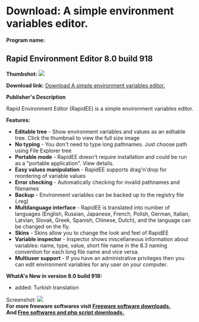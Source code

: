 # Download: A simple environment variables editor.

**Program name:**

## Rapid Environment Editor 8.0 build 918

  
**Thumbshot:** ![](http://www.freewarefiles.com/screenshot/rapidenvedit_md.gif)   
  
**Download link:** [Download A simple environment variables editor.](http://freesoftwares.boysofts.com/Rapid-Environment-Editor_program_34885.html)  
  


**Publisher's Description**  
  


Rapid Environment Editor (RapidEE) is a simple environment variables editor. 

**Features:**

  * **Editable tree** \- Show environment variables and values as an editable tree. Click the thumbnail to view the full size image 
  * **No typing** \- You don't need to type long pathnames. Just choose path using File Explorer tree 
  * **Portable mode** \- RapidEE doesn't require installation and could be run as a "portable application". View details. 
  * **Easy values manipulation** \- RapidEE supports drag'n'drop for reordering of variable values 
  * **Error checking** \- Automatically checking for invalid pathnames and filenames 
  * **Backup** \- Environment variables can be backed up to the registry file (.reg) 
  * **Multilanguage interface** \- RapidEE is translated into number of languages (English, Russian, Japanese, French, Polish, German, Italian, Latvian, Slovak, Greek, Spanish, Chinese, Dutch), and the language can be changed on the fly. 
  * **Skins** \- Skins allow you to change the look and feel of RapidEE 
  * **Variable inspector** \- Inspector shows miscellaneous information about variables: name, type, value, short file name in the 8.3 naming convention for each long file name and vice versa. 
  * **Multiuser support** \- If you have an administrative privileges then you can edit environment variables for any user on your computer. 

**WhatA's New in version 8.0 build 918:**

  * added: Turkish translation 

  
  
Screenshot: ![](http://www.freewarefiles.com/screenshot/rapidenvedit.gif)   
**For more freeware softwares visit [Freeware software downloads.](http://freesoftwares.boysofts.com/)**   
**And [Free softwares and php script downloads.](http://www.boysofts.com/)**
